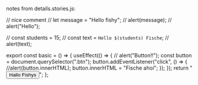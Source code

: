 notes from details.stories.js:

// nice comment
// let message = "Hello fishy";
// alert(message);
// alert("Hello");

// const students = 15;
// const text = `Hello $(students) Fische`;
// alert(text);

export const basic = () => {
useEffect(() => {
// alert("Button!!");
const button = document.querySelector(".btn");
button.addEventListener("click", () => {
//alert(button.innerHTML);
button.innerHTML = "Fische ahoi";
});
});
return "<button class=btn>Hallo Fishys</button>";
};
